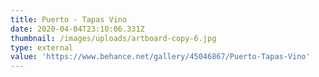 ```yaml
---
title: Puerto - Tapas Vino
date: 2020-04-04T23:10:06.331Z
thumbnail: /images/uploads/artboard-copy-6.jpg
type: external
value: 'https://www.behance.net/gallery/45046867/Puerto-Tapas-Vino'
---
```

